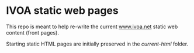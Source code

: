 # IVOA static web pages

This repo is meant to help re-write the current www.ivoa.net
static web content (front pages).

Starting static HTML pages are initially preserved in the _current-html_
folder.
